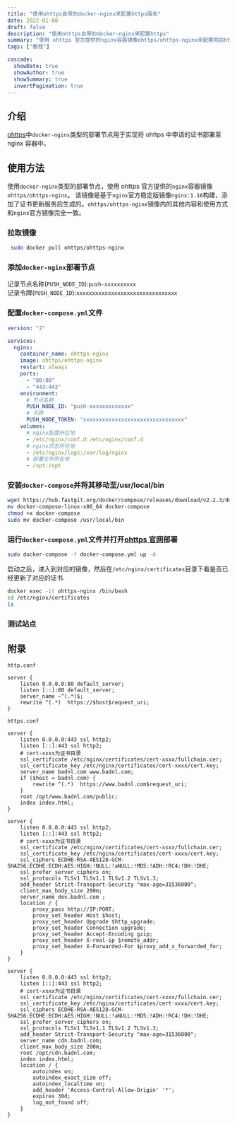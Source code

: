 ```yaml
---
title: "使用ohttps自带的docker-nginx来配置https服务"
date: 2022-01-08
draft: false
description: "使用ohttps自带的docker-nginx来配置https"
summary: "使用 ohttps 官方提供的nginx容器镜像ohttps/ohttps-nginx来配置网站https服务。"
tags: ["教程"]

cascade:
  showDate: true
  showAuthor: true
  showSummary: true
  invertPagination: true
---
```


## 介绍

[ohttps](https://ohttps.com)中`docker-nginx`类型的部署节点用于实现将 ohttps 中申请的证书部署至 nginx 容器中。

## 使用方法

使用`docker-nginx`类型的部署节点，使用 ohttps 官方提供的`nginx`容器镜像`ohttps/ohttps-nginx`。
该镜像是基于`nginx`官方稳定版镜像`nginx:1.16`构建，添加了证书更新服务后生成的。`ohttps/ohttps-nginx`镜像内的其他内容和使用方式和`nginx`官方镜像完全一致。

### 拉取镜像

```bash
 sudo docker pull ohttps/ohttps-nginx
```

### 添加`docker-nginx`部署节点

记录节点名称(`PUSH_NODE_ID`):`push-xxxxxxxxxx` <br />
记录令牌(`PUSH_NODE_ID`):`xxxxxxxxxxxxxxxxxxxxxxxxxxxxxxxx`

### 配置`docker-compose.yml`文件

```yml
version: "2"

services:
  nginx:
    container_name: ohttps-nginx
    image: ohttps/ohttps-nginx
    restart: always
    ports:
      - "80:80"
      - "443:443"
    environment:
      # 节点名称
      PUSH_NODE_ID: "push-xxxxxxxxxxxxx"
      # 令牌
      PUSH_NODE_TOKEN: "xxxxxxxxxxxxxxxxxxxxxxxxxxxxxxxx"
    volumes:
      # nginx配置所在地
      - /etc/nginx/conf.d:/etc/nginx/conf.d
      # nginx日志所在地
      - /etc/nginx/logs:/var/log/nginx
      # 部署文件所在地
      - /opt:/opt
```

### 安装`docker-compose`并将其移动至/usr/local/bin

```bash
wget https://hub.fastgit.org/docker/compose/releases/download/v2.2.3/docker-compose-linux-x86_64
mv docker-compose-linux-x86_64 docker-compose
chmod +x docker-compose
sudo mv docker-compose /usr/local/bin
```

### 运行`docker-compose.yml`文件并打开[ohttps 官网](https://ohttps.com)部署

```bash
sudo docker-compose -f docker-compose.yml up -d
```

启动之后，进入到对应的镜像，然后在`/etc/nginx/certificates`目录下看是否已经更新了对应的证书.

```bash
docker exec -it ohttps-nginx /bin/bash
cd /etc/nginx/certificates
ls
```

### 测试站点

## 附录

`http.conf`

```nginx
server {
    listen 0.0.0.0:80 default_server;
    listen [::]:80 default_server;
    server_name ~^(.*)$;
    rewrite ^(.*)  https://$host$request_uri;
}
```

`https.conf`

```nginx
server {
    listen 0.0.0.0:443 ssl http2;
    listen [::]:443 ssl http2;
    # cert-xxxx为证书目录
    ssl_certificate /etc/nginx/certificates/cert-xxxx/fullchain.cer;
    ssl_certificate_key /etc/nginx/certificates/cert-xxxx/cert.key;
    server_name badnl.com www.badnl.com;
    if ($host = badnl.com) {
        rewrite ^(.*)  https://www.badnl.com$request_uri;
    }
    root /opt/www.badnl.com/public;
    index index.html;
}

server {
    listen 0.0.0.0:443 ssl http2;
    listen [::]:443 ssl http2;
    # cert-xxxx为证书目录
    ssl_certificate /etc/nginx/certificates/cert-xxxx/fullchain.cer;
    ssl_certificate_key /etc/nginx/certificates/cert-xxxx/cert.key;
    ssl_ciphers ECDHE-RSA-AES128-GCM-SHA256:ECDHE:ECDH:AES:HIGH:!NULL:!aNULL:!MD5:!ADH:!RC4:!DH:!DHE;
    ssl_prefer_server_ciphers on;
    ssl_protocols TLSv1 TLSv1.1 TLSv1.2 TLSv1.3;
    add_header Strict-Transport-Security "max-age=31536000";
    client_max_body_size 200m;
    server_name dev.badnl.com ;
    location / {
        proxy_pass http://IP:PORT;
        proxy_set_header Host $host;
        proxy_set_header Upgrade $http_upgrade;
        proxy_set_header Connection upgrade;
        proxy_set_header Accept-Encoding gzip;
        proxy_set_header X-real-ip $remote_addr;
        proxy_set_header X-Forwarded-For $proxy_add_x_forwarded_for;
    }
}

server {
    listen 0.0.0.0:443 ssl http2;
    listen [::]:443 ssl http2;
    # cert-xxxx为证书目录
    ssl_certificate /etc/nginx/certificates/cert-xxxx/fullchain.cer;
    ssl_certificate_key /etc/nginx/certificates/cert-xxxx/cert.key;
    ssl_ciphers ECDHE-RSA-AES128-GCM-SHA256:ECDHE:ECDH:AES:HIGH:!NULL:!aNULL:!MD5:!ADH:!RC4:!DH:!DHE;
    ssl_prefer_server_ciphers on;
    ssl_protocols TLSv1 TLSv1.1 TLSv1.2 TLSv1.3;
    add_header Strict-Transport-Security "max-age=31536000";
    server_name cdn.badnl.com;
    client_max_body_size 200m;
    root /opt/cdn.badnl.com;
    index index.html;
    location / {
        autoindex on;
        autoindex_exact_size off;
        autoindex_localtime on;
        add_header 'Access-Control-Allow-Origin' '*';
        expires 30d;
        log_not_found off;
    }
}
```